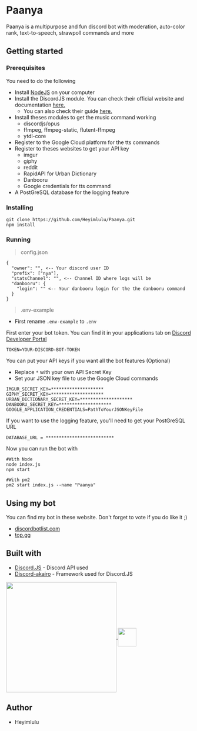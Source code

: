 # Paanya

Paanya is a multipurpose and fun discord bot with moderation, auto-color rank, text-to-speech, strawpoll commands and more

## Getting started

### Prerequisites

You need to do the following
- Install [NodeJS](https://nodejs.org/) on your computer
- Install the DiscordJS module. You can check their official website and documentation [here.](https://discord.js.org/#/)
  - You can also check their guide [here.](https://discordjs.guide/)
- Install theses modules to get the music command working
  - discordjs/opus
  - ffmpeg, ffmpeg-static, flutent-ffmpeg
  - ytdl-core
- Register to the Google Cloud platform for the tts commands
- Register to theses websites to get your API key 
  - imgur 
  - giphy
  - reddit 
  - RapidAPI for Urban Dictionary
  - Danbooru
  - Google credentials for tts command
- A PostGreSQL database for the logging feature

### Installing

```
git clone https://github.com/Heyimlulu/Paanya.git
npm install
```

### Running

> config.json 

```
{
  "owner": "", <-- Your discord user ID
  "prefix": ["nya"],
  "statsChannel": "", <-- Channel ID where logs will be
  "danbooru": {
    "login": "" <-- Your danbooru login for the the danbooru command
  }
}
```

> .env-example 

- First rename ``.env-example`` to ``.env``

First enter your bot token. You can find it in your applications tab on [Discord Developer Portal](https://discord.com/developers/applications)

```
TOKEN=YOUR-DISCORD-BOT-TOKEN
```

You can put your API keys if you want all the bot features (Optional)
- Replace ``*`` with your own API Secret Key
- Set your JSON key file to use the Google Cloud commands

```
IMGUR_SECRET_KEY=********************
GIPHY_SECRET_KEY=********************
URBAN_DICTIONARY_SECRET_KEY=********************
DANBOORU_SECRET_KEY=********************
GOOGLE_APPLICATION_CREDENTIALS=PathToYourJSONKeyFile
```

If you want to use the logging feature, you'll need to get your PostGreSQL URL 

```
DATABASE_URL = **************************
```

Now you can run the bot with

```
#With Node
node index.js
npm start

#With pm2
pm2 start index.js --name "Paanya"
```

## Using my bot

You can find my bot in these website. Don't forget to vote if you do like it ;)

- [discordbotlist.com](https://discordbotlist.com/bots/paanya)
- [top.gg](https://top.gg/bot/829230505123119164) 

## Built with

- [Discord.JS](https://discord.js.org/#/) - Discord API used
- [Discord-akairo](https://discord-akairo.github.io/#/) - Framework used for Discord.JS

<a href="https://github.com/Heyimlulu/Paanya">
  <img height="300px" align="center" src="https://upload.wikimedia.org/wikipedia/commons/thumb/1/1a/JetBrains_Logo_2016.svg/1200px-JetBrains_Logo_2016.svg.png">
</a>
<a href="https://github.com/Heyimlulu/Paanya">
  <img height="50px" align="center" src="https://cdn.worldvectorlogo.com/logos/intellijidea.svg">
</a>

## Author

- Heyimlulu
